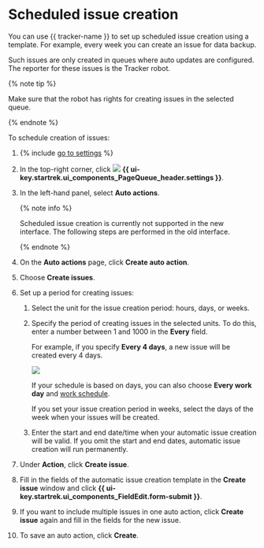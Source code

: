 # Scheduled issue creation

You can use {{ tracker-name }} to set up scheduled issue creation using a template. For example, every week you can create an issue for data backup.

Such issues are only created in queues where auto updates are configured. The reporter for these issues is the Tracker robot.

{% note tip %}

Make sure that the robot has rights for creating issues in the selected queue.

{% endnote %}

To schedule creation of issues:

1. {% include [go to settings](../../_includes/tracker/transition-page.md) %}

1. In the top-right corner, click ![](../../_assets/tracker/svg/queue-settings.svg) **{{ ui-key.startrek.ui_components_PageQueue_header.settings }}**.

1. In the left-hand panel, select **Auto actions**.

   {% note info %}

   Scheduled issue creation is currently not supported in the new interface. The following steps are performed in the old interface.

   {% endnote %}

1. On the **Auto actions** page, click **Create auto action**.

1. Choose **Create issues**.

1. Set up a period for creating issues:

   1. Select the unit for the issue creation period: hours, days, or weeks.

   1. Specify the period of creating issues in the selected units. To do this, enter a number between 1 and 1000 in the **Every** field.

      For example, if you specify **Every 4 days**, a new issue will be created every 4 days.

      ![](../../_assets/tracker/schedule-setup.png)

      If your schedule is based on days, you can also choose **Every work day** and [work schedule](../manager/schedule.md).

      If you set your issue creation period in weeks, select the days of the week when your issues will be created.

   1. Enter the start and end date/time when your automatic issue creation will be valid. If you omit the start and end dates, automatic issue creation will run permanently.

1. Under **Action**, click **Create issue**.

1. Fill in the fields of the automatic issue creation template in the **Create issue** window and click **{{ ui-key.startrek.ui_components_FieldEdit.form-submit }}**.

1. If you want to include multiple issues in one auto action, click **Create issue** again and fill in the fields for the new issue.

1. To save an auto action, click **Create**.



